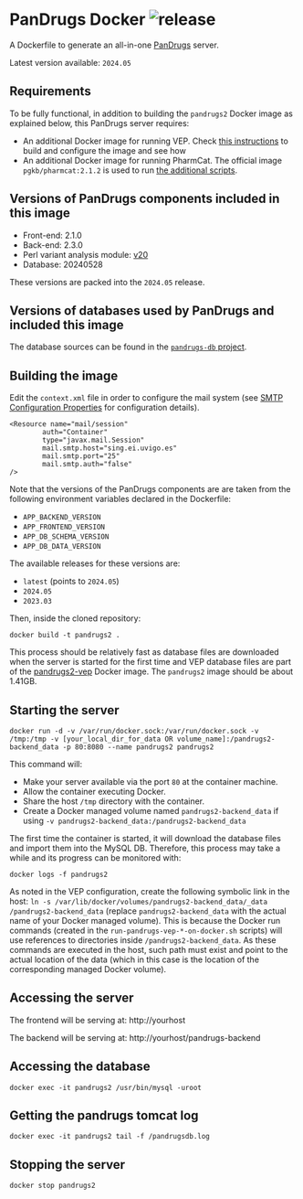 # PanDrugs Docker ![release](https://img.shields.io/badge/latest-2024.05-green)

A Dockerfile to generate an all-in-one [PanDrugs](pandrugs.org) server. 

Latest version available: `2024.05`

## Requirements

To be fully functional, in addition to building the `pandrugs2` Docker image as explained below, this PanDrugs server requires:

- An additional Docker image for running VEP. Check [this instructions](vep/README.md) to build and configure the image and see how
- An additional Docker image for running PharmCat. The official image `pgkb/pharmcat:2.1.2` is used to run [the additional scripts](pandrugs-additional-scripts/README.md).

## Versions of PanDrugs components included in this image

* Front-end: 2.1.0
* Back-end: 2.3.0
* Perl variant analysis module: [v20](https://github.com/cnio-bu/pandrugs-db)
* Database: 20240528

These versions are packed into the `2024.05` release.

## Versions of databases used by PanDrugs and included this image

The database sources can be found in the [`pandrugs-db` project](https://github.com/cnio-bu/pandrugs-db).

## Building the image

Edit the `context.xml` file in order to configure the mail system (see [SMTP Configuration Properties](http://connector.sourceforge.net/doc-files/Properties.html) for configuration details).

```
<Resource name="mail/session"
        auth="Container"
        type="javax.mail.Session"
        mail.smtp.host="sing.ei.uvigo.es"
        mail.smtp.port="25"
        mail.smtp.auth="false"
/>
```

Note that the versions of the PanDrugs components are  are taken from the following environment variables declared in the Dockerfile:
- `APP_BACKEND_VERSION`
- `APP_FRONTEND_VERSION`
- `APP_DB_SCHEMA_VERSION`
- `APP_DB_DATA_VERSION`

The available releases for these versions are:
- `latest` (points to `2024.05`)
- `2024.05`
- `2023.03`

Then, inside the cloned repository:

```
docker build -t pandrugs2 .
```

This process should be relatively fast as database files are downloaded when the server is started for the first time and VEP database files are part of the [pandrugs2-vep](vep/README.md) Docker image. The `pandrugs2` image should be about 1.41GB.

## Starting the server

```
docker run -d -v /var/run/docker.sock:/var/run/docker.sock -v /tmp:/tmp -v [your_local_dir_for_data OR volume_name]:/pandrugs2-backend_data -p 80:8080 --name pandrugs2 pandrugs2
```

This command will:
- Make your server available via the port `80` at the container machine.
- Allow the container executing Docker.
- Share the host `/tmp` directory with the container.
- Create a Docker managed volume named `pandrugs2-backend_data` if using `-v pandrugs2-backend_data:/pandrugs2-backend_data`

The first time the container is started, it will download the database files and import them into the MySQL DB. Therefore, this process may take a while and its progress can be monitored with:

```
docker logs -f pandrugs2
```

As noted in the VEP configuration, create the following symbolic link in the host: `ln -s /var/lib/docker/volumes/pandrugs2-backend_data/_data /pandrugs2-backend_data` (replace `pandrugs2-backend_data` with the actual name of your Docker managed volume). This is because the Docker run commands (created in the `run-pandrugs-vep-*-on-docker.sh` scripts) will use references to directories inside `/pandrugs2-backend_data`. As these commands are executed in the host, such path must exist and point to the actual location of the data (which in this case is the location of the corresponding managed Docker volume).

## Accessing the server

The frontend will be serving at: http://yourhost

The backend will be serving at: http://yourhost/pandrugs-backend

## Accessing the database

```
docker exec -it pandrugs2 /usr/bin/mysql -uroot
```

## Getting the pandrugs tomcat log

```
docker exec -it pandrugs2 tail -f /pandrugsdb.log
```

## Stopping the server

```
docker stop pandrugs2
```
